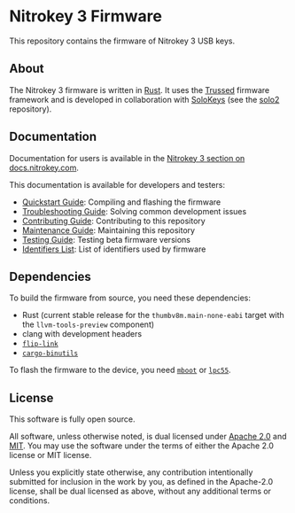 # Nitrokey 3 Firmware

This repository contains the firmware of Nitrokey 3 USB keys.

## About

The Nitrokey 3 firmware is written in [Rust][].  It uses the [Trussed][] firmware framework and is developed in collaboration with [SoloKeys][] (see the [solo2][] repository).

[Rust]: https://rust-lang.org
[Trussed]: https://trussed.dev/
[SoloKeys]: https://solokeys.com/
[solo2]: https://github.com/solokeys/solo2

## Documentation

Documentation for users is available in the [Nitrokey 3 section on docs.nitrokey.com][docs.nitrokey.com].

[docs.nitrokey.com]: https://docs.nitrokey.com/nitrokey3/index.html

This documentation is available for developers and testers:
- [Quickstart Guide](./docs/quickstart.md): Compiling and flashing the firmware
- [Troubleshooting Guide](./docs/troubleshooting.md): Solving common development issues
- [Contributing Guide](./docs/contributing.md): Contributing to this repository
- [Maintenance Guide](./docs/maintenance.md): Maintaining this repository
- [Testing Guide](./docs/testing.md): Testing beta firmware versions
- [Identifiers List](./docs/identifiers.md): List of identifiers used by firmware

## Dependencies

To build the firmware from source, you need these dependencies:

- Rust (current stable release for the `thumbv8m.main-none-eabi` target with the `llvm-tools-preview` component)
- clang with development headers
- [`flip-link`][]
- [`cargo-binutils`][]

[`flip-link`]: https://github.com/knurling-rs/flip-link
[`cargo-binutils`]: https://github.com/rust-embedded/cargo-binutils

To flash the firmware to the device, you need [`mboot`][] or [`lpc55`][].

[`mboot`]: https://github.com/molejar/pyMBoot
[`lpc55`]: https://github.com/lpc55/lpc55-host

## License

This software is fully open source.

All software, unless otherwise noted, is dual licensed under [Apache 2.0](LICENSE-APACHE) and [MIT](LICENSE-MIT).
You may use the software under the terms of either the Apache 2.0 license or MIT license.

Unless you explicitly state otherwise, any contribution intentionally submitted for inclusion in the work by you, as defined in the Apache-2.0 license, shall be dual licensed as above, without any additional terms or conditions.
